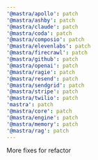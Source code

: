 ```yaml
---
'@mastra/apollo': patch
'@mastra/ashby': patch
'@mastra/claude': patch
'@mastra/coda': patch
'@mastra/composio': patch
'@mastra/elevenlabs': patch
'@mastra/firecrawl': patch
'@mastra/github': patch
'@mastra/openai': patch
'@mastra/ragie': patch
'@mastra/resend': patch
'@mastra/sendgrid': patch
'@mastra/stripe': patch
'@mastra/twilio': patch
'mastra': patch
'@mastra/core': patch
'@mastra/engine': patch
'@mastra/memory': patch
'@mastra/rag': patch
---
```


More fixes for refactor
